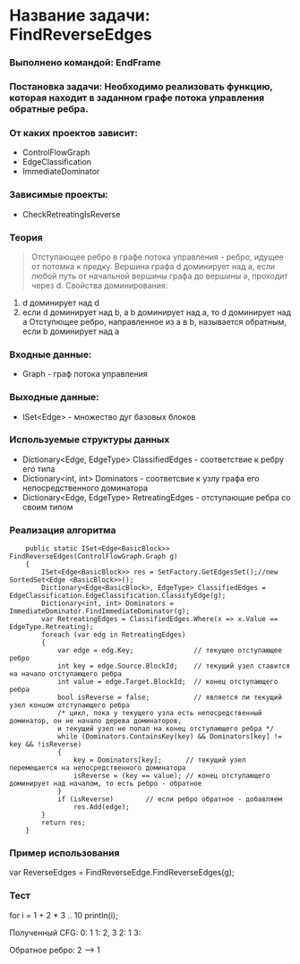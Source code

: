 # Название задачи: FindReverseEdges

### Выполнено командой: EndFrame

### Постановка задачи: Необходимо реализовать функцию, которая находит в заданном графе потока управления обратные ребра.

### От каких проектов зависит:

  - ControlFlowGraph
  - EdgeClassification
  - ImmediateDominator

### Зависимые проекты:

  - CheckRetreatingIsReverse

### Теория

> Отступающее ребро в графе потока управления - ребро, идущее от потомка к предку.
Вершина графа d доминирует над a, если любой путь от начальной вершины графа до вершины а, проходит через d.
Свойства доминирования: 
1. d доминирует над d
2. если d доминирует над b, а b доминирует над a, то d доминирует над a
Отступющее ребро, направленное из a в b, называется обратным, если b доминирует над a

### Входные данные:
 - Graph - граф потока управления

### Выходные данные:
 - ISet<Edge<BasicBlock>> - множество дуг базовых блоков

### Используемые структуры данных

 - Dictionary<Edge<BasicBlock>, EdgeType> ClassifiedEdges - соответствие к ребру его типа
 - Dictionary<int, int> Dominators - соответсвие к узлу графа его непосредственного доминатора
 - Dictionary<Edge<BasicBlock>, EdgeType> RetreatingEdges - отступающие ребра со своим типом

### Реализация алгоритма

        public static ISet<Edge<BasicBlock>> FindReverseEdges(ControlFlowGraph.Graph g)
        {
            ISet<Edge<BasicBlock>> res = SetFactory.GetEdgesSet();//new SortedSet<Edge <BasicBlock>>();
            Dictionary<Edge<BasicBlock>, EdgeType> ClassifiedEdges = EdgeClassification.EdgeClassification.ClassifyEdge(g);
            Dictionary<int, int> Dominators = ImmediateDominator.FindImmediateDominator(g);
            var RetreatingEdges = ClassifiedEdges.Where(x => x.Value == EdgeType.Retreating);
            foreach (var edg in RetreatingEdges)
            {
                var edge = edg.Key;               // текущее отступающее ребро
                int key = edge.Source.BlockId;    // текущий узел ставится на начало отступающего ребра
                int value = edge.Target.BlockId;  // конец отступающего ребра
                bool isReverse = false;           // является ли текущий узел концом отступающего ребра
                /* цикл, пока у текущего узла есть непосредственный доминатор, он не начало дерева доминаторов, 
                и текущий узел не попал на конец отступающего ребра */
                while (Dominators.ContainsKey(key) && Dominators[key] != key && !isReverse)
                {
                    key = Dominators[key];      // текущий узел перемещается на непосредственного доминатора
                    isReverse = (key == value); // конец отступающего доминирует над началом, то есть ребро - обратное
                }
                if (isReverse)        // если ребро обратное - добавляем
                    res.Add(edge); 
            }
            return res;
        }

### Пример использования

var ReverseEdges = FindReverseEdge.FindReverseEdges(g);

### Тест

for i = 1 + 2 * 3 .. 10
  println(i);
  
Полученный CFG: 
0: 1
1: 2, 3
2: 1
3: 
  
Обратное ребро: 2 --> 1
